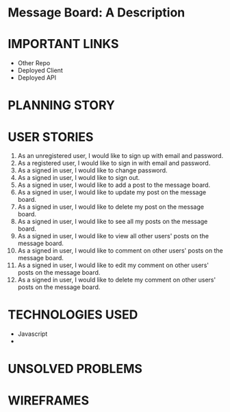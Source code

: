 # Message Board: A Description

# IMPORTANT LINKS
- Other Repo 
- Deployed Client 
- Deployed API 

# PLANNING STORY

# USER STORIES
1. As an unregistered user, I would like to sign up with email and password.
2. As a registered user, I would like to sign in with email and password.
3. As a signed in user, I would like to change password.
4. As a signed in user, I would like to sign out.
5. As a signed in user, I would like to add a post to the message board.
6. As a signed in user, I would like to update my post on the message board.
7. As a signed in user, I would like to delete my post on the message board.
8. As a signed in user, I would like to see all my posts on the message board.
9. As a signed in user, I would like to view all other users' posts on the message board.
10. As a signed in user, I would like to comment on other users' posts on the message board.
11. As a signed in user, I would like to edit my comment on other users' posts on the message board.
12. As a signed in user, I would like to delete my comment on other users' posts on the message board.
# TECHNOLOGIES USED
- Javascript
- 
# UNSOLVED PROBLEMS

# WIREFRAMES

